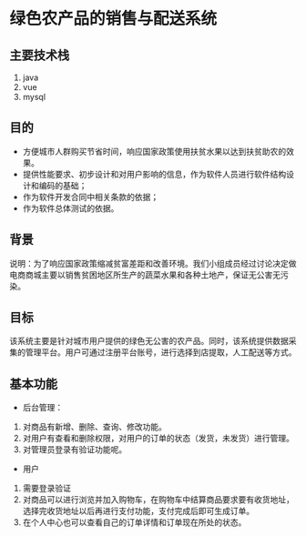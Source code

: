 # 绿色农产品的销售与配送系统
## 主要技术栈
1. java
2. vue
3. mysql
## 目的
- 方便城市人群购买节省时间，响应国家政策使用扶贫水果以达到扶贫助农的效果。
- 提供性能要求、初步设计和对用户影响的信息，作为软件人员进行软件结构设计和编码的基础；
- 作为软件开发合同中相关条款的依据；
- 作为软件总体测试的依据。
## 背景
说明：为了响应国家政策缩减贫富差距和改善环境。我们小组成员经过讨论决定做电商商城主要以销售贫困地区所生产的蔬菜水果和各种土地产，保证无公害无污染。
## 目标
该系统主要是针对城市用户提供的绿色无公害的农产品。同时，该系统提供数据采集的管理平台。用户可通过注册平台账号，进行选择到店提取，人工配送等方式。
## 基本功能
- 后台管理：  
1. 对商品有新增、删除、查询、修改功能。
2. 对用户有查看和删除权限，对用户的订单的状态（发货，未发货）进行管理。
3. 对管理员登录有验证功能呢。
- 用户  
1. 需要登录验证
2. 对商品可以进行浏览并加入购物车，在购物车中结算商品要求要有收货地址，选择完收货地址以后再进行支付功能，支付完成后即可生成订单。
3. 在个人中心也可以查看自己的订单详情和订单现在所处的状态。
